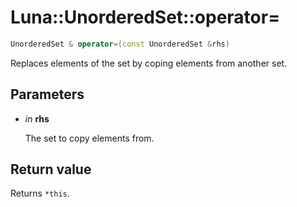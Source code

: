 # Luna::UnorderedSet::operator=

```c++
UnorderedSet & operator=(const UnorderedSet &rhs)
```

Replaces elements of the set by coping elements from another set. 



## Parameters
* *in* **rhs**

    The set to copy elements from. 

## Return value
Returns `*this`. 

